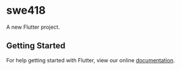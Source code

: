 # swe418

A new Flutter project.

## Getting Started

For help getting started with Flutter, view our online
[documentation](https://flutter.io/).
